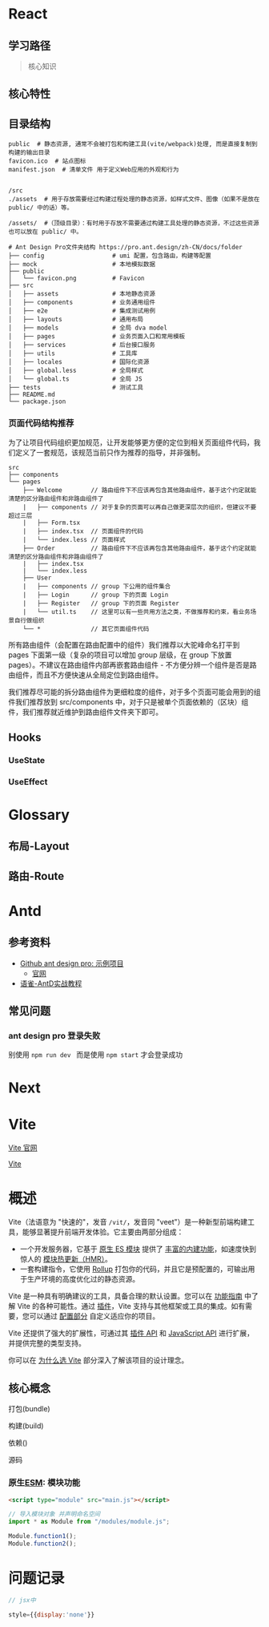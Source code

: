 

# React

## 学习路径

> 核心知识

## 核心特性

## 目录结构

```shell
public  # 静态资源, 通常不会被打包和构建工具(vite/webpack)处理, 而是直接复制到构建的输出目录
favicon.ico  # 站点图标
manifest.json  # 清单文件 用于定义Web应用的外观和行为


/src
./assets  # 用于存放需要经过构建过程处理的静态资源，如样式文件、图像（如果不是放在 public/ 中的话）等。

/assets/  #（顶级目录）：有时用于存放不需要通过构建工具处理的静态资源，不过这些资源也可以放在 public/ 中。

```



```shell
# Ant Design Pro文件夹结构 https://pro.ant.design/zh-CN/docs/folder
├── config                   # umi 配置，包含路由，构建等配置
├── mock                     # 本地模拟数据
├── public
│   └── favicon.png          # Favicon
├── src
│   ├── assets               # 本地静态资源
│   ├── components           # 业务通用组件
│   ├── e2e                  # 集成测试用例
│   ├── layouts              # 通用布局
│   ├── models               # 全局 dva model
│   ├── pages                # 业务页面入口和常用模板
│   ├── services             # 后台接口服务
│   ├── utils                # 工具库
│   ├── locales              # 国际化资源
│   ├── global.less          # 全局样式
│   └── global.ts            # 全局 JS
├── tests                    # 测试工具
├── README.md
└── package.json
```



### 页面代码结构推荐

为了让项目代码组织更加规范，让开发能够更方便的定位到相关页面组件代码，我们定义了一套规范，该规范当前只作为推荐的指导，并非强制。

```shell
src
├── components
└── pages
    ├── Welcome        // 路由组件下不应该再包含其他路由组件，基于这个约定就能清楚的区分路由组件和非路由组件了
    |   ├── components // 对于复杂的页面可以再自己做更深层次的组织，但建议不要超过三层
    |   ├── Form.tsx
    |   ├── index.tsx  // 页面组件的代码
    |   └── index.less // 页面样式
    ├── Order          // 路由组件下不应该再包含其他路由组件，基于这个约定就能清楚的区分路由组件和非路由组件了
    |   ├── index.tsx
    |   └── index.less
    ├── User
    |   ├── components // group 下公用的组件集合
    |   ├── Login      // group 下的页面 Login
    |   ├── Register   // group 下的页面 Register
    |   └── util.ts    // 这里可以有一些共用方法之类，不做推荐和约束，看业务场景自行做组织
    └── *              // 其它页面组件代码
```

所有路由组件（会配置在路由配置中的组件）我们推荐以大驼峰命名打平到 pages 下面第一级（复杂的项目可以增加 group 层级，在 group 下放置 pages）。不建议在路由组件内部再嵌套路由组件 - 不方便分辨一个组件是否是路由组件，而且不方便快速从全局定位到路由组件。

我们推荐尽可能的拆分路由组件为更细粒度的组件，对于多个页面可能会用到的组件我们推荐放到 src/components 中，对于只是被单个页面依赖的（区块）组件，我们推荐就近维护到路由组件文件夹下即可。

## Hooks

### UseState

### UseEffect

# Glossary

## 布局-Layout

## 路由-Route

# Antd

## 参考资料

- [Github ant design pro: 示例项目](https://github.com/ant-design/ant-design-pro)
  - [官网](https://pro.ant.design)
- [语雀-AntD实战教程](https://www.yuque.com/ant-design/course)

## 常见问题

### ant design pro 登录失败

别使用 `npm run dev ` 而是使用 `npm start` 才会登录成功

# Next

# Vite

[Vite 官网](https://cn.vitejs.dev)

[Vite](https://vitejs.dev)

# 概述

Vite（法语意为 "快速的"，发音 `/vit/`，发音同 "veet"）是一种新型前端构建工具，能够显著提升前端开发体验。它主要由两部分组成：

- 一个开发服务器，它基于 [原生 ES 模块](https://developer.mozilla.org/en-US/docs/Web/JavaScript/Guide/Modules) 提供了 [丰富的内建功能](https://cn.vitejs.dev/guide/features.html)，如速度快到惊人的 [模块热更新（HMR）](https://cn.vitejs.dev/guide/features.html#hot-module-replacement)。
- 一套构建指令，它使用 [Rollup](https://rollupjs.org/) 打包你的代码，并且它是预配置的，可输出用于生产环境的高度优化过的静态资源。

Vite 是一种具有明确建议的工具，具备合理的默认设置。您可以在 [功能指南](https://cn.vitejs.dev/guide/features.html) 中了解 Vite 的各种可能性。通过 [插件](https://cn.vitejs.dev/guide/using-plugins.html)，Vite 支持与其他框架或工具的集成。如有需要，您可以通过 [配置部分](https://cn.vitejs.dev/config/) 自定义适应你的项目。

Vite 还提供了强大的扩展性，可通过其 [插件 API](https://cn.vitejs.dev/guide/api-plugin.html) 和 [JavaScript API](https://cn.vitejs.dev/guide/api-javascript.html) 进行扩展，并提供完整的类型支持。

你可以在 [为什么选 Vite](https://cn.vitejs.dev/guide/why.html) 部分深入了解该项目的设计理念。

## 核心概念

打包(bundle)

构建(build)

依赖()

源码

### 原生[ESM](https://developer.mozilla.org/en-US/docs/Web/JavaScript/Guide/Modules): 模块功能

```html
<script type="module" src="main.js"></script>
```

```js
// 导入模块对象 并声明命名空间
import * as Module from "/modules/module.js";

Module.function1();
Module.function2();
```

# 问题记录

```js
// jsx中 

style={{display:'none'}}
```

